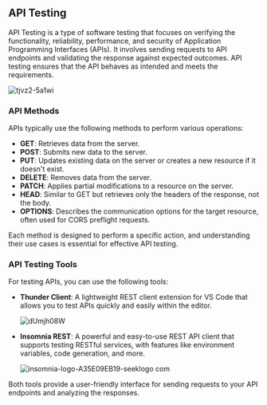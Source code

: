 ## API Testing

API Testing is a type of software testing that focuses on verifying the functionality, reliability, performance, and security of Application Programming Interfaces (APIs). It involves sending requests to API endpoints and validating the response against expected outcomes. API testing ensures that the API behaves as intended and meets the requirements.

![tjvz2-5a1wi](https://github.com/user-attachments/assets/cd47fea9-65f4-436f-b129-07107d1f0683)


### API Methods

APIs typically use the following methods to perform various operations:

- **GET**: Retrieves data from the server.
- **POST**: Submits new data to the server.
- **PUT**: Updates existing data on the server or creates a new resource if it doesn't exist.
- **DELETE**: Removes data from the server.
- **PATCH**: Applies partial modifications to a resource on the server.
- **HEAD**: Similar to GET but retrieves only the headers of the response, not the body.
- **OPTIONS**: Describes the communication options for the target resource, often used for CORS preflight requests.

Each method is designed to perform a specific action, and understanding their use cases is essential for effective API testing.

### API Testing Tools

For testing APIs, you can use the following tools:

- **Thunder Client**: A lightweight REST client extension for VS Code that allows you to test APIs quickly and easily within the editor.

  ![dUmjh08W](https://github.com/user-attachments/assets/a4ae7be2-6284-4898-83ac-313dc85ee238)

  
- **Insomnia REST**: A powerful and easy-to-use REST API client that supports testing RESTful services, with features like environment variables, code generation, and more.

  ![insomnia-logo-A35E09EB19-seeklogo com](https://github.com/user-attachments/assets/9f0c1963-ed50-4c03-8d55-6632d9a9af74)


Both tools provide a user-friendly interface for sending requests to your API endpoints and analyzing the responses.
